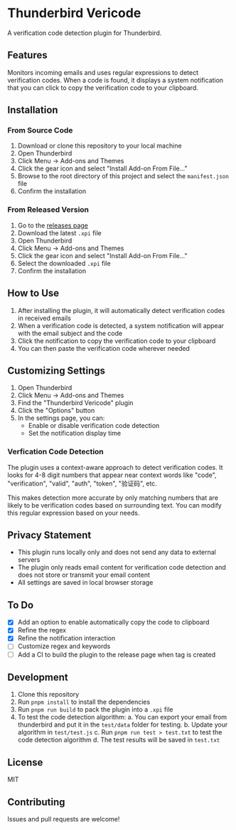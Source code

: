 # Thunderbird Vericode

A verification code detection plugin for Thunderbird.

## Features

Monitors incoming emails and uses regular expressions to detect verification codes. When a code is found, it displays a system notification that you can click to copy the verification code to your clipboard.

## Installation

### From Source Code

1. Download or clone this repository to your local machine
2. Open Thunderbird
3. Click Menu -> Add-ons and Themes
4. Click the gear icon and select "Install Add-on From File..."
5. Browse to the root directory of this project and select the `manifest.json` file
6. Confirm the installation

### From Released Version

1. Go to the [releases page](https://github.com/yourusername/thunderbird-vericode/releases)
2. Download the latest `.xpi` file
3. Open Thunderbird
4. Click Menu -> Add-ons and Themes
5. Click the gear icon and select "Install Add-on From File..."
6. Select the downloaded `.xpi` file
7. Confirm the installation

## How to Use

1. After installing the plugin, it will automatically detect verification codes in received emails
2. When a verification code is detected, a system notification will appear with the email subject and the code
3. Click the notification to copy the verification code to your clipboard
4. You can then paste the verification code wherever needed

## Customizing Settings

1. Open Thunderbird
2. Click Menu -> Add-ons and Themes
3. Find the "Thunderbird Vericode" plugin
4. Click the "Options" button
5. In the settings page, you can:
   - Enable or disable verification code detection
   - Set the notification display time

### Verfication Code Detection

The plugin uses a context-aware approach to detect verification codes. It looks for 4-8 digit numbers that appear near context words like "code", "verification", "valid", "auth", "token", "验证码", etc.

This makes detection more accurate by only matching numbers that are likely to be verification codes based on surrounding text. You can modify this regular expression based on your needs.

## Privacy Statement

- This plugin runs locally only and does not send any data to external servers
- The plugin only reads email content for verification code detection and does not store or transmit your email content
- All settings are saved in local browser storage

## To Do

- [x] Add an option to enable automatically copy the code to clipboard
- [x] Refine the regex
- [x] Refine the notification interaction
- [ ] Customize regex and keywords
- [ ] Add a CI to build the plugin to the release page when tag is created

## Development

1. Clone this repository
2. Run `pnpm install` to install the dependencies
3. Run `pnpm run build` to pack the plugin into a `.xpi` file
4. To test the code detection algorithm:
   a. You can export your email from thunderbird and put it in the `test/data` folder for testing.
   b. Update your algorithm in `test/test.js`
   c. Run `pnpm run test > test.txt` to test the code detection algorithm
   d. The test results will be saved in `test.txt`

## License

MIT

## Contributing

Issues and pull requests are welcome!
